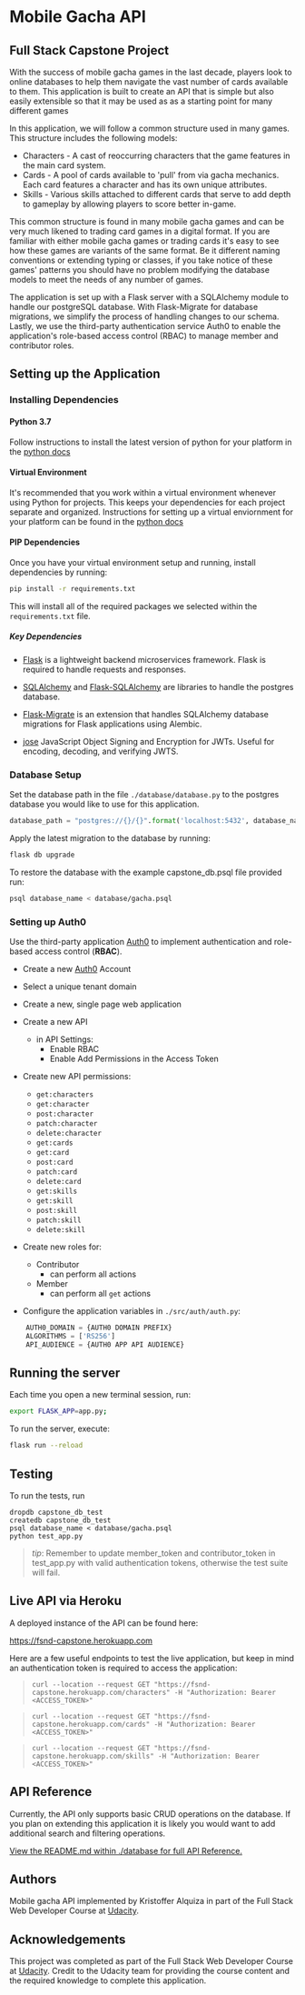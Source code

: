 # Mobile Gacha API

## Full Stack Capstone Project

With the success of mobile gacha games in the last decade, players look to online databases to help them navigate the vast number of cards available to them. This application is built to create an API that is simple but also easily extensible so that it may be used as as a starting point for many different games

In this application, we will follow a common structure used in many games. This structure includes the following models:

- Characters - A cast of reoccurring characters that the game features in the main card system.
- Cards - A pool of cards available to 'pull' from via gacha mechanics. Each card features a character and has its own unique attributes.
- Skills - Various skills attached to different cards that serve to add depth to gameplay by allowing players to score better in-game.

This common structure is found in many mobile gacha games and can be very much likened to trading card games in a digital format. If you are familiar with either mobile gacha games or trading cards it's easy to see how these games are variants of the same format. Be it different naming conventions or extending typing or classes, if you take notice of these games' patterns you should have no problem modifying the database models to meet the needs of any number of games.

The application is set up with a Flask server with a SQLAlchemy module to handle our postgreSQL database. With Flask-Migrate for database migrations, we simplify the process of handling changes to our schema. Lastly, we use the third-party authentication service Auth0 to enable the application's role-based access control (RBAC) to manage member and contributor roles.

## Setting up the Application

### Installing Dependencies

#### Python 3.7

Follow instructions to install the latest version of python for your platform in the [python docs](https://docs.python.org/3/using/unix.html#getting-and-installing-the-latest-version-of-python)

#### Virtual Environment

It's recommended that you work within a virtual environment whenever using Python for projects. This keeps your dependencies for each project separate and organized. Instructions for setting up a virtual enviornment for your platform can be found in the [python docs](https://packaging.python.org/guides/installing-using-pip-and-virtual-environments/)

#### PIP Dependencies

Once you have your virtual environment setup and running, install dependencies by running:

```bash
pip install -r requirements.txt
```

This will install all of the required packages we selected within the `requirements.txt` file.

##### Key Dependencies

- [Flask](http://flask.pocoo.org/)  is a lightweight backend microservices framework. Flask is required to handle requests and responses.

- [SQLAlchemy](https://www.sqlalchemy.org/) and [Flask-SQLAlchemy](https://flask-sqlalchemy.palletsprojects.com/en/2.x/) are libraries to handle the postgres database.

- [Flask-Migrate](https://flask-migrate.readthedocs.io/en/latest/) is an extension that handles SQLAlchemy database migrations for Flask applications using Alembic.

- [jose](https://python-jose.readthedocs.io/en/latest/) JavaScript Object Signing and Encryption for JWTs. Useful for encoding, decoding, and verifying JWTS.

### Database Setup

Set the database path in the file `./database/database.py` to the postgres database you would like to use for this application.

```py
database_path = "postgres://{}/{}".format('localhost:5432', database_name)
```
Apply the latest migration to the database by running:

```bash
flask db upgrade
```

To restore the database with the example capstone_db.psql file provided run:

```bash
psql database_name < database/gacha.psql
```

### Setting up Auth0
Use the third-party application [Auth0](https://auth0.com/) to implement authentication and role-based access control (**RBAC**).

- Create a new [Auth0](https://auth0.com/) Account
- Select a unique tenant domain
- Create a new, single page web application
- Create a new API
    - in API Settings:
      - Enable RBAC
      - Enable Add Permissions in the Access Token
- Create new API permissions:
    - `get:characters`
    - `get:character`
    - `post:character`
    - `patch:character`
    - `delete:character`
    - `get:cards`
    - `get:card`
    - `post:card`
    - `patch:card`
    - `delete:card`
    - `get:skills`
    - `get:skill`
    - `post:skill`
    - `patch:skill`
    - `delete:skill`
  
- Create new roles for:
    - Contributor
        - can perform all actions
    - Member
        - can perform all `get` actions

- Configure the application variables in `./src/auth/auth.py`:
```py
    AUTH0_DOMAIN = {AUTH0 DOMAIN PREFIX}
    ALGORITHMS = ['RS256']
    API_AUDIENCE = {AUTH0 APP API AUDIENCE}
``` 

## Running the server

Each time you open a new terminal session, run:

```bash
export FLASK_APP=app.py;
```

To run the server, execute:

```bash
flask run --reload
```

## Testing
To run the tests, run
```
dropdb capstone_db_test
createdb capstone_db_test
psql database_name < database/gacha.psql
python test_app.py
```
>_tip_: Remember to update member_token and contributor_token in test_app.py with valid authentication tokens, otherwise the test suite will fail.

## Live API via Heroku

A deployed instance of the API can be found here:

 https://fsnd-capstone.herokuapp.com

Here are a few useful endpoints to test the live application, but keep in mind an authentication token is required to access the application:

> `curl --location --request GET "https://fsnd-capstone.herokuapp.com/characters" -H "Authorization: Bearer <ACCESS_TOKEN>"`

> `curl --location --request GET "https://fsnd-capstone.herokuapp.com/cards" -H "Authorization: Bearer <ACCESS_TOKEN>"`

> `curl --location --request GET "https://fsnd-capstone.herokuapp.com/skills" -H "Authorization: Bearer <ACCESS_TOKEN>"`

## API Reference

Currently, the API only supports basic CRUD operations on the database. If you plan on extending this application it is likely you would want to add additional search and filtering operations.

[View the README.md within ./database for full API Reference.](./database/README.md)

## Authors

Mobile gacha API implemented by Kristoffer Alquiza in part of the Full Stack Web Developer Course at [Udacity](https://www.udacity.com/course/).

## Acknowledgements
This project was completed as part of the Full Stack Web Developer Course at [Udacity](https://www.udacity.com/course/full-stack-web-developer-nanodegree--nd0044). Credit to the Udacity team for providing the course content and the required knowledge to complete this application.